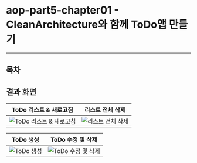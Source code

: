 # aop-part5-chapter01 - CleanArchitecture와 함께 ToDo앱 만들기

---

## 목차


## 결과 화면

| ToDo 리스트 & 새로고침                                   | 리스트 전체 삭제                                   |
| -------------------------------------- | ------------------------------------------- |
| ![ToDo 리스트 & 새로고침](https://imgur.com/3jUOH8m.jpg) | ![리스트 전체 삭제](https://imgur.com/OJztAiC.jpg) |

| ToDo 생성                             | ToDo 수정 및 삭제                                   |
| -------------------------------------- | ------------------------------------------- |
| ![ToDo 생성](https://imgur.com/dUnSeVU.jpg) | ![ToDo 수정 및 삭제](https://imgur.com/9b3uYFK.jpg) |

